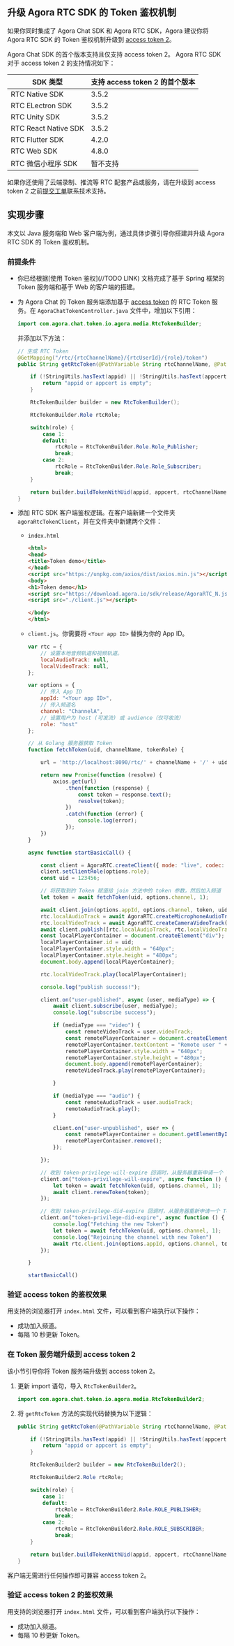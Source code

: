 ## 升级 Agora RTC SDK 的 Token 鉴权机制

如果你同时集成了 Agora Chat SDK 和 Agora RTC SDK，Agora 建议你将 Agora RTC SDK 的 Token 鉴权机制升级到 [access token 2](https://github.com/AgoraIO/Tools/blob/release/accesstoken2/DynamicKey/AgoraDynamicKey/cpp/src/AccessToken2.h)。

Agora Chat SDK 的首个版本支持且仅支持 access token 2。
Agora RTC SDK 对于 access token 2 的支持情况如下：

| SDK 类型             | 支持 access token 2 的首个版本 |
|----------------------|--------------------------------|
| RTC Native SDK       | 3.5.2                          |
| RTC ELectron SDK     | 3.5.2                          |
| RTC Unity SDK        | 3.5.2                          |
| RTC React Native SDK | 3.5.2                          |
| RTC Flutter SDK      | 4.2.0                          |
| RTC Web SDK          | 4.8.0                          |
| RTC 微信小程序 SDK    | 暂不支持                        |

<div class="alert note">如果你还使用了云端录制、推流等 RTC 配套产品或服务，请在升级到 access token 2 之前<a href="https://agora-ticket.agora.io/">提交工单</a>联系技术支持。</div>

## 实现步骤

本文以 Java 服务端和 Web 客户端为例，通过具体步骤引导你搭建并升级 Agora RTC SDK 的 Token 鉴权机制。

### 前提条件

- 你已经根据[使用 Token 鉴权](//TODO LINK) 文档完成了基于 Spring 框架的 Token 服务端和基于 Web 的客户端的搭建。
- 为 Agora Chat 的 Token 服务端添加基于 [access token](https://github.com/AgoraIO/Tools/blob/master/DynamicKey/AgoraDynamicKey/cpp/src/AccessToken.h) 的 RTC Token 服务。在 `AgoraChatTokenController.java` 文件中，增加以下引用：

    ```java
    import com.agora.chat.token.io.agora.media.RtcTokenBuilder;
    ```

    并添加以下方法：

    ```java
    // 生成 RTC Token
    @GetMapping("/rtc/{rtcChannelName}/{rtcUserId}/{role}/token")
    public String getRtcToken(@PathVariable String rtcChannelName, @PathVariable int rtcUserId, @PathVariable int role) {

        if (!StringUtils.hasText(appid) || !StringUtils.hasText(appcert)) {
            return "appid or appcert is empty";
        }

        RtcTokenBuilder builder = new RtcTokenBuilder();

        RtcTokenBuilder.Role rtcRole;

        switch(role) {
            case 1:
            default:
                rtcRole = RtcTokenBuilder.Role.Role_Publisher;
                break;
            case 2:
                rtcRole = RtcTokenBuilder.Role.Role_Subscriber;
                break;
        }

        return builder.buildTokenWithUid(appid, appcert, rtcChannelName, rtcUserId, rtcRole, expire);
    }
    ```

- 添加 RTC SDK 客户端鉴权逻辑。在客户端新建一个文件夹 `agoraRtcTokenClient`，并在文件夹中新建两个文件：

  - `index.html`

    ```html
    <html>
    <head>
    <title>Token demo</title>
    </head>
    <script src="https://unpkg.com/axios/dist/axios.min.js"></script>
    <body>
    <h1>Token demo</h1>
    <script src="https://download.agora.io/sdk/release/AgoraRTC_N.js"></script>
    <script src="./client.js"></script>

    </body>
    </html>
    ```

  - `client.js`。你需要将 `<Your app ID>` 替换为你的 App ID。

    ```js
    var rtc = {
        // 设置本地音频轨道和视频轨道。
        localAudioTrack: null,
        localVideoTrack: null,
    };

    var options = {
        // 传入 App ID
        appId: "<Your app ID>",
        // 传入频道名
        channel: "ChannelA",
        // 设置用户为 host (可发流) 或 audience（仅可收流）
        role: "host"
    };

    // 从 Golang 服务器获取 Token
    function fetchToken(uid, channelName, tokenRole) {

        url = 'http://localhost:8090/rtc/' + channelName + '/' + uid + '/' + tokenRole + '/' + 'token'

        return new Promise(function (resolve) {
            axios.get(url)
                .then(function (response) {
                    const token = response.text();
                    resolve(token);
                })
                .catch(function (error) {
                    console.log(error);
                });
        })
    }

    async function startBasicCall() {

        const client = AgoraRTC.createClient({ mode: "live", codec: "vp8" });
        client.setClientRole(options.role);
        const uid = 123456;

        // 将获取到的 Token 赋值给 join 方法中的 token 参数，然后加入频道
        let token = await fetchToken(uid, options.channel, 1);

        await client.join(options.appId, options.channel, token, uid);
        rtc.localAudioTrack = await AgoraRTC.createMicrophoneAudioTrack();
        rtc.localVideoTrack = await AgoraRTC.createCameraVideoTrack();
        await client.publish([rtc.localAudioTrack, rtc.localVideoTrack]);
        const localPlayerContainer = document.createElement("div");
        localPlayerContainer.id = uid;
        localPlayerContainer.style.width = "640px";
        localPlayerContainer.style.height = "480px";
        document.body.append(localPlayerContainer);

        rtc.localVideoTrack.play(localPlayerContainer);

        console.log("publish success!");

        client.on("user-published", async (user, mediaType) => {
            await client.subscribe(user, mediaType);
            console.log("subscribe success");

            if (mediaType === "video") {
                const remoteVideoTrack = user.videoTrack;
                const remotePlayerContainer = document.createElement("div");
                remotePlayerContainer.textContent = "Remote user " + user.uid.toString();
                remotePlayerContainer.style.width = "640px";
                remotePlayerContainer.style.height = "480px";
                document.body.append(remotePlayerContainer);
                remoteVideoTrack.play(remotePlayerContainer);

            }

            if (mediaType === "audio") {
                const remoteAudioTrack = user.audioTrack;
                remoteAudioTrack.play();
            }

            client.on("user-unpublished", user => {
                const remotePlayerContainer = document.getElementById(user.uid);
                remotePlayerContainer.remove();
            });

        });

        // 收到 token-privilege-will-expire 回调时，从服务器重新申请一个 Token，并调用 renewToken 将新的 Token 传给 SDK
        client.on("token-privilege-will-expire", async function () {
            let token = await fetchToken(uid, options.channel, 1);
            await client.renewToken(token);
        });

        // 收到 token-privilege-did-expire 回调时，从服务器重新申请一个 Token，并调用 join 重新加入频道
        client.on("token-privilege-did-expire", async function () {
            console.log("Fetching the new Token")
            let token = await fetchToken(uid, options.channel, 1);
            console.log("Rejoining the channel with new Token")
            await rtc.client.join(options.appId, options.channel, token, uid);
        });

    }

    startBasicCall()
    ```

### 验证 access token 的鉴权效果

用支持的浏览器打开 `index.html` 文件，可以看到客户端执行以下操作：
   - 成功加入频道。
   - 每隔 10 秒更新 Token。

### 在 Token 服务端升级到 access token 2

该小节引导你将 Token 服务端升级到 access token 2。

1. 更新 import 语句，导入 `RtcTokenBuilder2`。

    ```java
    import com.agora.chat.token.io.agora.media.RtcTokenBuilder2;
    ```

2. 将 `getRtcToken` 方法的实现代码替换为以下逻辑：

    ```java
    public String getRtcToken(@PathVariable String rtcChannelName, @PathVariable int rtcUserId, @PathVariable int role) {

        if (!StringUtils.hasText(appid) || !StringUtils.hasText(appcert)) {
            return "appid or appcert is empty";
        }

        RtcTokenBuilder2 builder = new RtcTokenBuilder2();

        RtcTokenBuilder2.Role rtcRole;

        switch(role) {
            case 1:
            default:
                rtcRole = RtcTokenBuilder2.Role.ROLE_PUBLISHER;
                break;
            case 2:
                rtcRole = RtcTokenBuilder2.Role.ROLE_SUBSCRIBER;
                break;
        }

        return builder.buildTokenWithUid(appid, appcert, rtcChannelName, rtcUserId, rtcRole, expire);
    }
    ```

客户端无需进行任何操作即可兼容 access token 2。

### 验证 access token 2 的鉴权效果

用支持的浏览器打开 `index.html` 文件，可以看到客户端执行以下操作：
   - 成功加入频道。
   - 每隔 10 秒更新 Token。